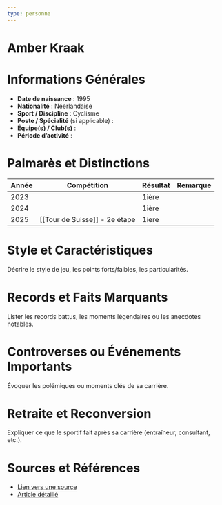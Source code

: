 ```yaml
---
type: personne
---
```


# Amber Kraak

# Informations Générales
- **Date de naissance** :  1995
- **Nationalité** :  Néerlandaise
- **Sport / Discipline** :  Cyclisme
- **Poste / Spécialité** (si applicable) :  
- **Équipe(s) / Club(s)** :  
- **Période d’activité** :  

# Palmarès et Distinctions
| Année | Compétition                   | Résultat | Remarque |
| ----- | ----------------------------- | -------- | -------- |
| 2023  |                               | 1ière    |          |
| 2024  |                               | 1ière    |          |
| 2025  | [[Tour de Suisse]] - 2e étape | 1iere    |          |

# Style et Caractéristiques
Décrire le style de jeu, les points forts/faibles, les particularités.

# Records et Faits Marquants
Lister les records battus, les moments légendaires ou les anecdotes notables.

# Controverses ou Événements Importants
Évoquer les polémiques ou moments clés de sa carrière.

# Retraite et Reconversion
Expliquer ce que le sportif fait après sa carrière (entraîneur, consultant, etc.).

# Sources et Références
- [Lien vers une source](#)
- [Article détaillé](#)
